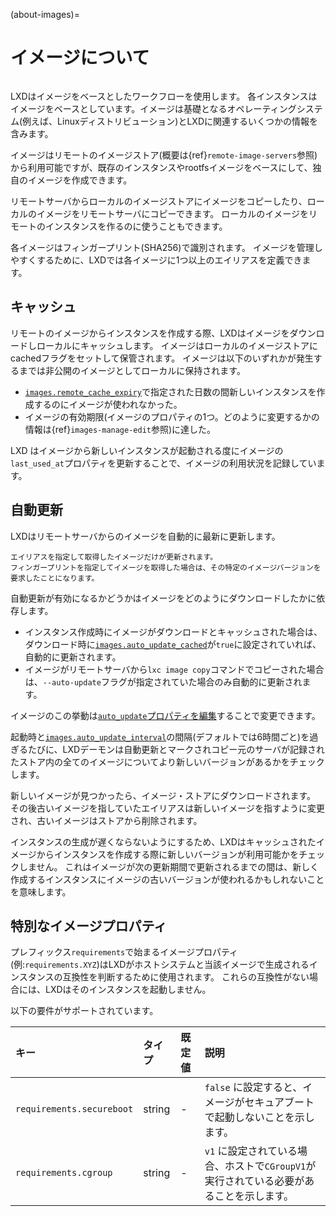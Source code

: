(about-images)=
# イメージについて

```{youtube} https://www.youtube.com/watch?v=wT7IDjo0Wgg
```

LXDはイメージをベースとしたワークフローを使用します。
各インスタンスはイメージをベースとしています。イメージは基礎となるオペレーティングシステム(例えば、Linuxディストリビューション)とLXDに関連するいくつかの情報を含みます。

イメージはリモートのイメージストア(概要は{ref}`remote-image-servers`参照)から利用可能ですが、既存のインスタンスやrootfsイメージをベースにして、独自のイメージを作成できます。

リモートサーバからローカルのイメージストアにイメージをコピーしたり、ローカルのイメージをリモートサーバにコピーできます。
ローカルのイメージをリモートのインスタンスを作るのに使うこともできます。

各イメージはフィンガープリント(SHA256)で識別されます。
イメージを管理しやすくするために、LXDでは各イメージに1つ以上のエイリアスを定義できます。

## キャッシュ

リモートのイメージからインスタンスを作成する際、LXDはイメージをダウンロードしローカルにキャッシュします。
イメージはローカルのイメージストアにcachedフラグをセットして保管されます。
イメージは以下のいずれかが発生するまでは非公開のイメージとしてローカルに保持されます。

- [`images.remote_cache_expiry`](server-options-images)で指定された日数の間新しいインスタンスを作成するのにイメージが使われなかった。
- イメージの有効期限(イメージのプロパティの1つ。どのように変更するかの情報は{ref}`images-manage-edit`参照)に達した。

LXD はイメージから新しいインスタンスが起動される度にイメージの`last_used_at`プロパティを更新することで、イメージの利用状況を記録しています。

## 自動更新

LXDはリモートサーバからのイメージを自動的に最新に更新します。

```{note}
エイリアスを指定して取得したイメージだけが更新されます。
フィンガープリントを指定してイメージを取得した場合は、その特定のイメージバージョンを要求したことになります。
```

自動更新が有効になるかどうかはイメージをどのようにダウンロードしたかに依存します。

- インスタンス作成時にイメージがダウンロードとキャッシュされた場合は、ダウンロード時に[`images.auto_update_cached`](server-options-images)が`true`に設定されていれば、自動的に更新されます。
- イメージがリモートサーバから`lxc image copy`コマンドでコピーされた場合は、`--auto-update`フラグが指定されていた場合のみ自動的に更新されます。

イメージのこの挙動は[`auto_update`プロパティを編集](images-manage-edit)することで変更できます。

起動時と[`images.auto_update_interval`](server-options-images)の間隔(デフォルトでは6時間ごと)を過ぎるたびに、LXDデーモンは自動更新とマークされコピー元のサーバが記録されたストア内の全てのイメージについてより新しいバージョンがあるかをチェックします。

新しいイメージが見つかったら、イメージ・ストアにダウンロードされます。
その後古いイメージを指していたエイリアスは新しいイメージを指すように変更され、古いイメージはストアから削除されます。

インスタンスの生成が遅くならないようにするため、LXDはキャッシュされたイメージからインスタンスを作成する際に新しいバージョンが利用可能かをチェックしません。
これはイメージが次の更新期間で更新されるまでの間は、新しく作成するインスタンスにイメージの古いバージョンが使われるかもしれないことを意味します。

## 特別なイメージプロパティ

プレフィックス`requirements`で始まるイメージプロパティ(例:`requirements.XYZ`)はLXDがホストシステムと当該イメージで生成されるインスタンスの互換性を判断するために使用されます。
これらの互換性がない場合には、LXDはそのインスタンスを起動しません。

以下の要件がサポートされています。

キー                      | タイプ | 既定値  | 説明
:--                       | :---   | :------ | :----------
`requirements.secureboot` | string | -       | `false` に設定すると、イメージがセキュアブートで起動しないことを示します。
`requirements.cgroup`     | string | -       | `v1` に設定されている場合、ホストで`CGroupV1`が実行されている必要があることを示します。

